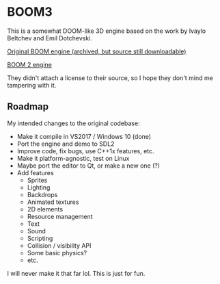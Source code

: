 # BOOM3

This is a somewhat DOOM-like 3D engine based on the work by Ivaylo Beltchev and Emil Dotchevski.

[Original BOOM engine (archived, but source still downloadable)](http://web.archive.org/web/19991009204008/http://www.geocities.com:80/SiliconValley/Bay/3577/boom.html)

[BOOM 2 engine](http://www.geocities.ws/SiliconValley/Bay/2234/boom2.htm)

They didn't attach a license to their source, so I hope they don't mind me tampering with it.

## Roadmap

My intended changes to the original codebase:

* Make it compile in VS2017 / Windows 10 (done)
* Port the engine and demo to SDL2
* Improve code, fix bugs, use C++1x features, etc.
* Make it platform-agnostic, test on Linux
* Maybe port the editor to Qt, or make a new one (?)
* Add features
  * Sprites
  * Lighting
  * Backdrops
  * Animated textures
  * 2D elements
  * Resource management
  * Text
  * Sound
  * Scripting
  * Collision / visibility API
  * Some basic physics?
  * etc.

 I will never make it that far lol. This is just for fun.
